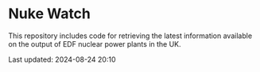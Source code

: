# Nuke Watch

This repository includes code for retrieving the latest information available on the output of EDF nuclear power plants in the UK.

Last updated: 2024-08-24 20:10